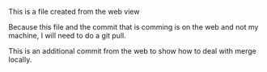 This is a file created from the web view

Because this file and the commit that is comming is on the web and not my machine, I will need to do a git pull.

This is an additional commit from the web to show how to deal with merge locally.
